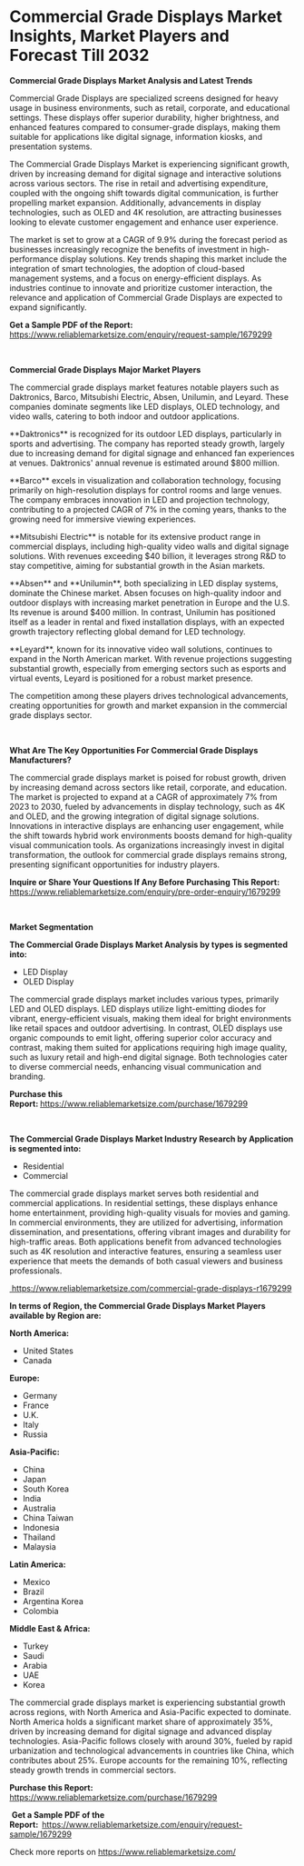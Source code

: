 <p><h1>Commercial Grade Displays Market Insights, Market Players and Forecast Till 2032</h1></p><p><strong>Commercial Grade Displays Market Analysis and Latest Trends</strong></p>
<p><p>Commercial Grade Displays are specialized screens designed for heavy usage in business environments, such as retail, corporate, and educational settings. These displays offer superior durability, higher brightness, and enhanced features compared to consumer-grade displays, making them suitable for applications like digital signage, information kiosks, and presentation systems.</p><p>The Commercial Grade Displays Market is experiencing significant growth, driven by increasing demand for digital signage and interactive solutions across various sectors. The rise in retail and advertising expenditure, coupled with the ongoing shift towards digital communication, is further propelling market expansion. Additionally, advancements in display technologies, such as OLED and 4K resolution, are attracting businesses looking to elevate customer engagement and enhance user experience.</p><p>The market is set to grow at a CAGR of 9.9% during the forecast period as businesses increasingly recognize the benefits of investment in high-performance display solutions. Key trends shaping this market include the integration of smart technologies, the adoption of cloud-based management systems, and a focus on energy-efficient displays. As industries continue to innovate and prioritize customer interaction, the relevance and application of Commercial Grade Displays are expected to expand significantly.</p></p>
<p><strong>Get a Sample PDF of the Report:&nbsp;</strong> <a href="https://www.reliablemarketsize.com/enquiry/request-sample/1679299?utm_campaign=2314&utm_medium=2&utm_source=Github&utm_content=ia&utm_term=24032025&utm_id=commercial-grade-displays">https://www.reliablemarketsize.com/enquiry/request-sample/1679299</a></p>
<p>&nbsp;</p>
<p><strong>Commercial Grade Displays Major Market Players</strong></p>
<p><p>The commercial grade displays market features notable players such as Daktronics, Barco, Mitsubishi Electric, Absen, Unilumin, and Leyard. These companies dominate segments like LED displays, OLED technology, and video walls, catering to both indoor and outdoor applications.</p><p>**Daktronics** is recognized for its outdoor LED displays, particularly in sports and advertising. The company has reported steady growth, largely due to increasing demand for digital signage and enhanced fan experiences at venues. Daktronics' annual revenue is estimated around $800 million.</p><p>**Barco** excels in visualization and collaboration technology, focusing primarily on high-resolution displays for control rooms and large venues. The company embraces innovation in LED and projection technology, contributing to a projected CAGR of 7% in the coming years, thanks to the growing need for immersive viewing experiences.</p><p>**Mitsubishi Electric** is notable for its extensive product range in commercial displays, including high-quality video walls and digital signage solutions. With revenues exceeding $40 billion, it leverages strong R&D to stay competitive, aiming for substantial growth in the Asian markets.</p><p>**Absen** and **Unilumin**, both specializing in LED display systems, dominate the Chinese market. Absen focuses on high-quality indoor and outdoor displays with increasing market penetration in Europe and the U.S. Its revenue is around $400 million. In contrast, Unilumin has positioned itself as a leader in rental and fixed installation displays, with an expected growth trajectory reflecting global demand for LED technology.</p><p>**Leyard**, known for its innovative video wall solutions, continues to expand in the North American market. With revenue projections suggesting substantial growth, especially from emerging sectors such as esports and virtual events, Leyard is positioned for a robust market presence.</p><p>The competition among these players drives technological advancements, creating opportunities for growth and market expansion in the commercial grade displays sector.</p></p>
<p>&nbsp;</p>
<p><strong>What Are The Key Opportunities For Commercial Grade Displays Manufacturers?</strong></p>
<p><p>The commercial grade displays market is poised for robust growth, driven by increasing demand across sectors like retail, corporate, and education. The market is projected to expand at a CAGR of approximately 7% from 2023 to 2030, fueled by advancements in display technology, such as 4K and OLED, and the growing integration of digital signage solutions. Innovations in interactive displays are enhancing user engagement, while the shift towards hybrid work environments boosts demand for high-quality visual communication tools. As organizations increasingly invest in digital transformation, the outlook for commercial grade displays remains strong, presenting significant opportunities for industry players.</p></p>
<p><strong>Inquire or Share Your Questions If Any Before Purchasing This Report:</strong> <a href="https://www.reliablemarketsize.com/enquiry/pre-order-enquiry/1679299?utm_campaign=2314&utm_medium=2&utm_source=Github&utm_content=ia&utm_term=24032025&utm_id=commercial-grade-displays">https://www.reliablemarketsize.com/enquiry/pre-order-enquiry/1679299</a></p>
<p>&nbsp;</p>
<p><strong>Market Segmentation</strong></p>
<p><strong>The Commercial Grade Displays Market Analysis by types is segmented into:</strong></p>
<p><ul><li>LED Display</li><li>OLED Display</li></ul></p>
<p><p>The commercial grade displays market includes various types, primarily LED and OLED displays. LED displays utilize light-emitting diodes for vibrant, energy-efficient visuals, making them ideal for bright environments like retail spaces and outdoor advertising. In contrast, OLED displays use organic compounds to emit light, offering superior color accuracy and contrast, making them suited for applications requiring high image quality, such as luxury retail and high-end digital signage. Both technologies cater to diverse commercial needs, enhancing visual communication and branding.</p></p>
<p><strong>Purchase this Report:&nbsp;</strong><a href="https://www.reliablemarketsize.com/purchase/1679299?utm_campaign=2314&utm_medium=2&utm_source=Github&utm_content=ia&utm_term=24032025&utm_id=commercial-grade-displays">https://www.reliablemarketsize.com/purchase/1679299</a></p>
<p>&nbsp;</p>
<p><strong>The Commercial Grade Displays Market Industry Research by Application is segmented into:</strong></p>
<p><ul><li>Residential</li><li>Commercial</li></ul></p>
<p><p>The commercial grade displays market serves both residential and commercial applications. In residential settings, these displays enhance home entertainment, providing high-quality visuals for movies and gaming. In commercial environments, they are utilized for advertising, information dissemination, and presentations, offering vibrant images and durability for high-traffic areas. Both applications benefit from advanced technologies such as 4K resolution and interactive features, ensuring a seamless user experience that meets the demands of both casual viewers and business professionals.</p></p>
<p><a href="https://www.reliablemarketsize.com/commercial-grade-displays-r1679299?utm_campaign=2314&utm_medium=2&utm_source=Github&utm_content=ia&utm_term=24032025&utm_id=commercial-grade-displays">&nbsp;https://www.reliablemarketsize.com/commercial-grade-displays-r1679299</a></p>
<p><strong>In terms of Region, the Commercial Grade Displays Market Players available by Region are:</strong></p>
<p>
    <p> <strong> North America: </strong>
        <ul>
            <li>United States</li>
            <li>Canada</li>
        </ul>
        </p> 
    <p> <strong> Europe: </strong>
        <ul>
            <li>Germany</li>
            <li>France</li>
            <li>U.K.</li>
            <li>Italy</li>
            <li>Russia</li>
        </ul>
        </p> 
    <p> <strong> Asia-Pacific: </strong>
        <ul>
            <li>China</li>
            <li>Japan</li>
            <li>South Korea</li>
            <li>India</li>
            <li>Australia</li>
            <li>China Taiwan</li>
            <li>Indonesia</li>
            <li>Thailand</li>
            <li>Malaysia</li>
        </ul>
        </p> 
    <p> <strong> Latin America: </strong>
        <ul>
            <li>Mexico</li>
            <li>Brazil</li>
            <li>Argentina Korea</li>
            <li>Colombia</li>
        </ul>
        </p> 
    <p> <strong> Middle East & Africa: </strong>
        <ul>
            <li>Turkey</li>
            <li>Saudi</li>
            <li>Arabia</li>
            <li>UAE</li>
            <li>Korea</li>
        </ul>
    </p>
    </p>
<p><p>The commercial grade displays market is experiencing substantial growth across regions, with North America and Asia-Pacific expected to dominate. North America holds a significant market share of approximately 35%, driven by increasing demand for digital signage and advanced display technologies. Asia-Pacific follows closely with around 30%, fueled by rapid urbanization and technological advancements in countries like China, which contributes about 25%. Europe accounts for the remaining 10%, reflecting steady growth trends in commercial sectors.</p></p>
<p><strong>Purchase this Report: </strong><a href="https://www.reliablemarketsize.com/purchase/1679299?utm_campaign=2314&utm_medium=2&utm_source=Github&utm_content=ia&utm_term=24032025&utm_id=commercial-grade-displays">https://www.reliablemarketsize.com/purchase/1679299</a></p>
<p>&nbsp;<strong>Get a Sample PDF of the Report:&nbsp;&nbsp;</strong><a href="https://www.reliablemarketsize.com/enquiry/request-sample/1679299?utm_campaign=2314&utm_medium=2&utm_source=Github&utm_content=ia&utm_term=24032025&utm_id=commercial-grade-displays">https://www.reliablemarketsize.com/enquiry/request-sample/1679299</a></p>
<p><strong></strong></p>
<p>Check more reports on <a href="https://www.reliablemarketsize.com/?utm_campaign=2314&utm_medium=2&utm_source=Github&utm_content=ia&utm_term=24032025&utm_id=commercial-grade-displays">https://www.reliablemarketsize.com/</a></p>